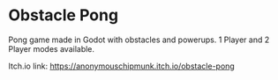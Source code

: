 # Obstacle Pong

Pong game made in Godot with obstacles and powerups. 1 Player and 2 Player modes available.

Itch.io link: https://anonymouschipmunk.itch.io/obstacle-pong
